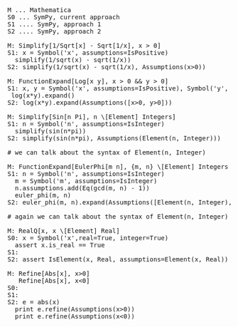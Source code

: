 <pre>
M ... Mathematica
S0 ... SymPy, current approach
S1 .... SymPy, approach 1
S2 .... SymPy, approach 2

M: Simplify[1/Sqrt[x] - Sqrt[1/x], x > 0]
S1: x = Symbol('x', assumptions=IsPositive)
  simplify(1/sqrt(x) - sqrt(1/x))
S2: simplify(1/sqrt(x) - sqrt(1/x), Assumptions(x>0))

M: FunctionExpand[Log[x y], x > 0 && y > 0]
S1: x, y = Symbol('x', assumptions=IsPositive), Symbol('y', assumptions=IsPositive)
 log(x*y).expand()
S2: log(x*y).expand(Assumptions([x>0, y>0]))

M: Simplify[Sin[n Pi], n \[Element] Integers]
S1: n = Symbol('n', assumptions=IsInteger)
  simplify(sin(n*pi))
S2: simplify(sin(n*pi), Assumptions(Element(n, Integer)))

# we can talk about the syntax of Element(n, Integer)

M: FunctionExpand[EulerPhi[m n], {m, n} \[Element] Integers && GCD[m, n] == 1]
S1: n = Symbol('n', assumptions=IsInteger)
  m = Symbol('m', assumptions=IsInteger)
  n.assumptions.add(Eq(gcd(m, n) - 1))
  euler_phi(m, n)
S2: euler_phi(m, n).expand(Assumptions([Element(n, Integer), Element(m, Integer), Eq(gcd(m, n) - 1)]))

# again we can talk about the syntax of Element(n, Integer)

M: RealQ[x, x \[Element] Real]
S0: x = Symbol('x',real=True, integer=True)
  assert x.is_real == True
S1:
S2: assert IsElement(x, Real, assumptions=Element(x, Real))

M: Refine[Abs[x], x>0]
   Refine[Abs[x], x<0]
S0:
S1:
S2: e = abs(x)
  print e.refine(Assumptions(x>0))
  print e.refine(Assumptions(x<0))
</pre>

